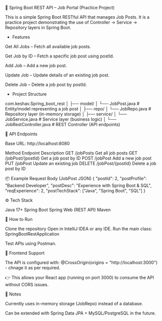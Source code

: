 🌱 Spring Boot REST API – Job Portal (Practice Project)

This is a simple Spring Boot RESTful API that manages Job Posts.
It is a practice project demonstrating the use of Controller → Service → Repository layers in Spring Boot.



- Features

Get All Jobs – Fetch all available job posts.

Get Job by ID – Fetch a specific job post using postId.

Add Job – Add a new job post.

Update Job – Update details of an existing job post.

Delete Job – Delete a job post by postId.



- Project Structure
  
com.keshav.Spring_boot_rest
│
├── model/
│   └── JobPost.java          # Entity/model representing a job post
│
├── repo/
│   └── JobRepo.java          # Repository layer (in-memory storage)
│
├── service/
│   └── JobService.java       # Service layer (business logic)
│
└── JobRestController.java    # REST Controller (API endpoints)



🔑 API Endpoints

Base URL: http://localhost:8080

Method	         Endpoint	           Description
GET	             /jobPosts	          Get all job posts
GET	             /jobPost/{postId}	  Get a job post by ID
POST	           /jobPost            	Add a new job post
PUT	             /jobPost           	Update an existing job
DELETE	         /jobPost/{postId}	  Delete a job post by ID



📦 Example Request Body (JobPost JSON)
{
  "postId": 2,
  "postProfile": "Backend Developer",
  "postDesc": "Experience with Spring Boot & SQL",
  "reqExperience": 2,
  "postTechStack": ["Java", "Spring Boot", "SQL"]
}



⚙️ Tech Stack

Java 17+
Spring Boot
Spring Web (REST API)
Maven



🎯 How to Run

Clone the repository
Open in IntelliJ IDEA or any IDE.
Run the main class:
SpringBootRestApplication



Test APIs using Postman.

🔗 Frontend Support

The API is configured with:
@CrossOrigin(origins = "http://localhost:3000") - chnage it as per required.


👉 This allows your React app (running on port 3000) to consume the API without CORS issues.

📝 Notes

Currently uses in-memory storage (JobRepo) instead of a database.

Can be extended with Spring Data JPA + MySQL/PostgreSQL in the future.
